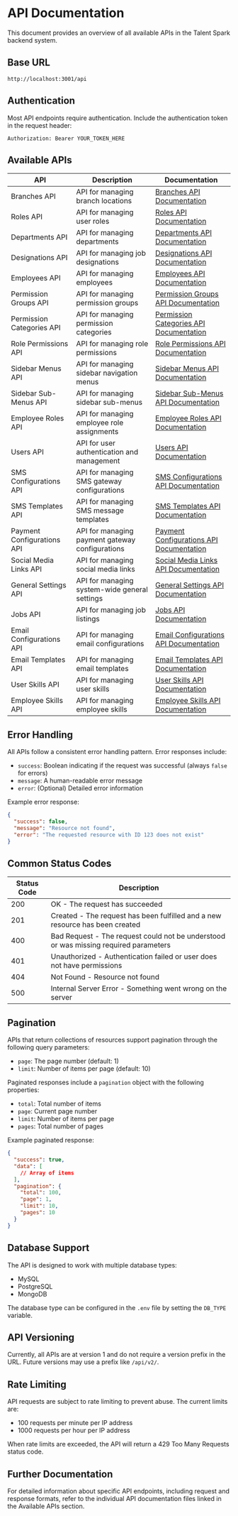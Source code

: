 # API Documentation

This document provides an overview of all available APIs in the Talent Spark backend system.

## Base URL

```
http://localhost:3001/api
```

## Authentication

Most API endpoints require authentication. Include the authentication token in the request header:

```
Authorization: Bearer YOUR_TOKEN_HERE
```

## Available APIs

| API | Description | Documentation |
|-----|-------------|---------------|
| Branches API | API for managing branch locations | [Branches API Documentation](./branches-api.md) |
| Roles API | API for managing user roles | [Roles API Documentation](./roles-api.md) |
| Departments API | API for managing departments | [Departments API Documentation](./departments-api.md) |
| Designations API | API for managing job designations | [Designations API Documentation](./designations-api.md) |
| Employees API | API for managing employees | [Employees API Documentation](./employees-api.md) |
| Permission Groups API | API for managing permission groups | [Permission Groups API Documentation](./permission-groups-api.md) |
| Permission Categories API | API for managing permission categories | [Permission Categories API Documentation](./permission-categories-api.md) |
| Role Permissions API | API for managing role permissions | [Role Permissions API Documentation](./role-permissions-api.md) |
| Sidebar Menus API | API for managing sidebar navigation menus | [Sidebar Menus API Documentation](./sidebar-menus-api.md) |
| Sidebar Sub-Menus API | API for managing sidebar sub-menus | [Sidebar Sub-Menus API Documentation](./sidebar-sub-menus-api.md) |
| Employee Roles API | API for managing employee role assignments | [Employee Roles API Documentation](./employee-roles-api.md) |
| Users API | API for user authentication and management | [Users API Documentation](./users-api.md) |
| SMS Configurations API | API for managing SMS gateway configurations | [SMS Configurations API Documentation](./sms-configurations-api.md) |
| SMS Templates API | API for managing SMS message templates | [SMS Templates API Documentation](./sms-templates-api.md) |
| Payment Configurations API | API for managing payment gateway configurations | [Payment Configurations API Documentation](./payment-configurations-api.md) |
| Social Media Links API | API for managing social media links | [Social Media Links API Documentation](./social-media-links-api.md) |
| General Settings API | API for managing system-wide general settings | [General Settings API Documentation](./general-settings-api.md) |
| Jobs API | API for managing job listings | [Jobs API Documentation](./jobs-api.md) |
| Email Configurations API | API for managing email configurations | [Email Configurations API Documentation](./email-config-api.md) |
| Email Templates API | API for managing email templates | [Email Templates API Documentation](./email-template-api.md) |
| User Skills API | API for managing user skills | [User Skills API Documentation](./user-skills-api.md) |
| Employee Skills API | API for managing employee skills | [Employee Skills API Documentation](./employee-skills-api.md) |

## Error Handling

All APIs follow a consistent error handling pattern. Error responses include:

- `success`: Boolean indicating if the request was successful (always `false` for errors)
- `message`: A human-readable error message
- `error`: (Optional) Detailed error information

Example error response:

```json
{
  "success": false,
  "message": "Resource not found",
  "error": "The requested resource with ID 123 does not exist"
}
```

## Common Status Codes

| Status Code | Description |
|-------------|-------------|
| 200 | OK - The request has succeeded |
| 201 | Created - The request has been fulfilled and a new resource has been created |
| 400 | Bad Request - The request could not be understood or was missing required parameters |
| 401 | Unauthorized - Authentication failed or user does not have permissions |
| 404 | Not Found - Resource not found |
| 500 | Internal Server Error - Something went wrong on the server |

## Pagination

APIs that return collections of resources support pagination through the following query parameters:

- `page`: The page number (default: 1)
- `limit`: Number of items per page (default: 10)

Paginated responses include a `pagination` object with the following properties:

- `total`: Total number of items
- `page`: Current page number
- `limit`: Number of items per page
- `pages`: Total number of pages

Example paginated response:

```json
{
  "success": true,
  "data": [
    // Array of items
  ],
  "pagination": {
    "total": 100,
    "page": 1,
    "limit": 10,
    "pages": 10
  }
}
```

## Database Support

The API is designed to work with multiple database types:

- MySQL
- PostgreSQL
- MongoDB

The database type can be configured in the `.env` file by setting the `DB_TYPE` variable.

## API Versioning

Currently, all APIs are at version 1 and do not require a version prefix in the URL. Future versions may use a prefix like `/api/v2/`.

## Rate Limiting

API requests are subject to rate limiting to prevent abuse. The current limits are:

- 100 requests per minute per IP address
- 1000 requests per hour per IP address

When rate limits are exceeded, the API will return a 429 Too Many Requests status code.

## Further Documentation

For detailed information about specific API endpoints, including request and response formats, refer to the individual API documentation files linked in the Available APIs section.
